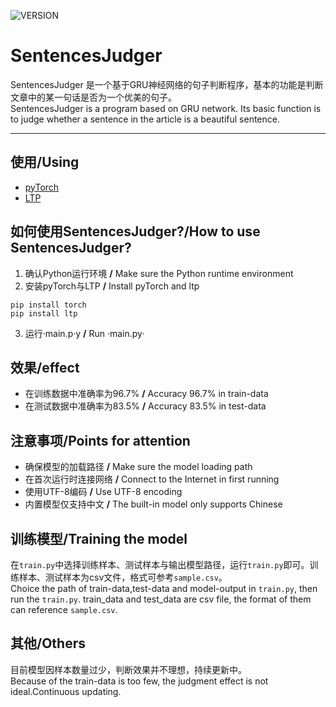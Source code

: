 ![VERSION](https://img.shields.io/pypi/pyversions/torch)
# SentencesJudger
SentencesJudger 是一个基于GRU神经网络的句子判断程序，基本的功能是判断文章中的某一句话是否为一个优美的句子。  
SentencesJudger is a program based on GRU network. Its basic function is to judge whether a sentence in the article is a beautiful sentence.
- - -
## 使用/Using
* [pyTorch](https://github.com/pytorch/pytorch)
* [LTP](https://github.com/HIT-SCIR/ltp)

## 如何使用SentencesJudger?/How to use SentencesJudger?
1. 确认Python运行环境 **/**  Make sure the Python runtime environment
3. 安装pyTorch与LTP **/** Install pyTorch and ltp
```
pip install torch
pip install ltp
```
3. 运行·main.p·y **/** Run ·main.py·

## 效果/effect
* 在训练数据中准确率为96.7% **/** Accuracy 96.7% in train-data
* 在测试数据中准确率为83.5% **/** Accuracy 83.5% in test-data

## 注意事项/Points for attention
* 确保模型的加载路径 **/** Make sure the model loading path
* 在首次运行时连接网络 **/** Connect to the Internet in first running
* 使用UTF-8编码 **/** Use UTF-8 encoding
* 内置模型仅支持中文 **/** The built-in model only supports Chinese

## 训练模型/Training the model
在`train.py`中选择训练样本、测试样本与输出模型路径，运行`train.py`即可。训练样本、测试样本为csv文件，格式可参考`sample.csv`。  
Choice the path of train-data,test-data and model-output in `train.py`, then run the `train.py`. train_data and test_data are csv file, the format of them can reference `sample.csv`.

## 其他/Others
目前模型因样本数量过少，判断效果并不理想，持续更新中。  
Because of the train-data is too few, the judgment effect is not ideal.Continuous updating.
